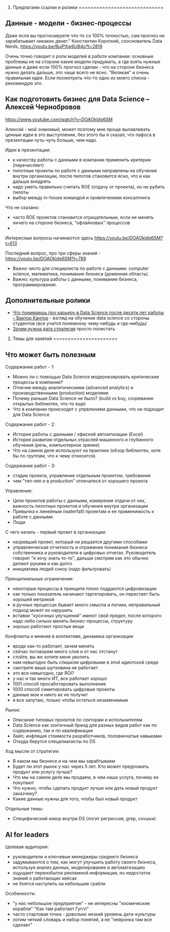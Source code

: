 1. Предлагаем ссылки и ролики
=============================


Данные - модели - бизнес-процессы 
----------------------------------

Даже если вы прогнозируете что-то со 100% точностью, сам прогноз не зарабатывает никаких денег."
Константин Короткий, сооснователь Data Nerds, https://youtu.be/BujPXw6U84o?t=2819

Очень точно говорит о роли моделей в работе компании: основные проблемы не на 
стороне какие модели придумать, а где взять нужные данные и даже если
100% прогноз сделан - что на стороне бизнеса нужно делать дальше, это чаще всего 
не ясно. "Великая" и очень правильная идея. Если посмотреть что-то одно из моего 
списка - рекомендую это.


Как подготовить бизнес для Data Science – Алексей Чернобровов
-------------------------------------------------------------

https://www.youtube.com/watch?v=DOAOkldg6SM

Алексей - мой знакомый, может поэтому мне проще вылавливать ценные идеи в 
это выступлении, без этого бы я сказал, что пафоса в презентации чуть-чуть 
больше, чем надо.

Идеи в презентации:

- к качеству работы с данными в компании применить критерии (перечисляет)
- пилотные проекты по работе с данными направлены на обучение внутри организации,
  после пилотов становится ясно, что и как дальше внедрять
- надо уметь правильно считать ROE (отдачу от проекта), но не рубить пилоты
- выбор между in-house командой и привлечением консалтинга

Что не сказано: 
- часто ROE проектов становится отрицательным, если не менять ничего 
  на стороне бизнеса, "офлайновых" процессов
- 

Интересные вопросы начинаются здесь https://youtu.be/DOAOkldg6SM?t=613

Последний вопрос, про три сферы знаний - https://youtu.be/DOAOkldg6SM?t=789
- Важно чисто для специалиста по работе с данными: computer science, 
  математика, понимание бизнеса (доменная область).
- Важно: культура работы с данными, понимание бизнеса, программирование.


Дополнительные ролики
----------------------

- [Что понимаешь про карьеру в Data Science после десяти лет работы – Виктор Кантор](
https://www.youtube.com/watch?v=DPTJVR06cdg) - взгляд на обучение data science со стороны студентов 
(все учатся понемнону чему-нибудь и где-нибудь)
- [Зачем нужна дата стратегия](https://drive.google.com/drive/folders/1m3iW3xhYJppPofDFgBp6EXSgURcrQ1e1) 
  просто полистать


2. Темы для занятий 
======================


Что может быть полезным
-----------------------

Содержание работ - 1:
- Можно ли с помощью Data Science модернизировать критические процессы
  в компании?
- Отличие между аналитическими (advanced analytics) и производственными 
  (production) моделями
- Почему раньше Data Science не было? (build vs buy, созревание открытых библиотек, что-то еще)
- Что в компании происходит с упрвлением данными, что не подходит для Data Science


Содержание работ - 2:
- История работы с данными / офисной автомтизации (Excel)
- История развития отдельных отраслей машинного и глубинного обучения
  (речь, компьютерное зрение)
- Что на самом деле используют на практике (обзор библиотек, хотя бы по группам, 
  что к чему относится).

Содержание работ - 3:
- стадии проекта, управление отдельным проектом, требования
- чем "тяп-ляп и в production" отличатеся от хорошего проекта 




Управление:

- Цели проектов работы с данными, измерение отдачи от них, важность пилотных 
  проектов и обучения внутри организации
- Привычка к линейным (waterfall) проектам и ее применимость к работе с данными
- Люди

С чего начать - первый проект в органиазции:

- назревший проект, который не решается другими способами
- управленческая отчетность и отражение понимания бизнеса собственника и руководителя
  в цифровых отчетах. Руководитель говорит "я хочу знать то-то", дальше смотрим как это 
  обычно делают руками и как долго
- инициатива людей снизу (надо фильтровать)

Принципиальные ограничения:

- некоторые процессы в принципе плохо поддаются цифровизации
- как только показатель начинают таргетировать, он перестает быть хорошей метрикой
- в ручных процессах бывает много смысла и логики, неправильный подход может 
  их нарушить
- вставки "кусочных улучшений" имеют свой предел, после которого надо либо 
  сильно менять бизнес-процессы, структуру 
- хорошо работают простые вещи

Конфликты и мнения в коллективе, динамика организации

- вроде как-то работает, зачем менять
- сейчас поговорим много слов и от нас отстанут
- стойте, вы же хотите меня уволить
- нам невыгодно быть слишком цифровыми в этой идиотской среде
- смотрите ваша шутковина не работает
- это все невыгодно, где ROI?
- у нас и так много ИТ, все работает хорошо
- 1001 способ просаботировать выполнение
- 1000 способ симитировать цифровые проекты
- данные мои и никто их не получит
- я все запутаю, только чтобы остаться незаменимым

Рынок:

- Описание типовых проектов по секторам и испольнителям
- Data Science как зонтичный бренд для разных видов работ
  как по содержанию, так и по квалификации 
- Хайп, инфляция стоимости разработчиков, половинчатые навыками
- Откуда берутся спецалиалисты по DS

Ход мысли от стратегии:

- В каком мы бизнесе и на чем мы зарабтываем
- Будет ли этот рынок у нас через 5 лет. Кто может предложить
  продукт или услугу лучше?
- Что мы на самом деле мы продаем, в чем наша услуга, 
  почему ее покупают
- Что нужно, чтобы сделать продукт лучше или дать новый продукт 
  заказчику?
- Какие данные нужны для того, чтобы был новый продукт


Отдельные темы:

- Специфический юмор внутри DS (логит регрессия, grep, csvшки)




AI for leaders
---------------

Целевая аудитория:

- руководители и ключевые менеджеры среднего бизнеса
- задумываются о том, как могут улучшить работу своего бизнеса,
  используя анализ данных, моделирование и автоматизацию
- ощущают переизбыток рекламной информации, но недостаток знаний о работающих кейсах
- не боятся наступить на небольшие грабли

Особенности:

- "у нас небольшое предприятие" - не интересны "космические корабли" "Как там работает Гуггл"
- часто стартовая точка - довольно низкий уровень дата-культуры
- хотим четкий словарь и набор понятий, а не "нейронка там все сделает"


